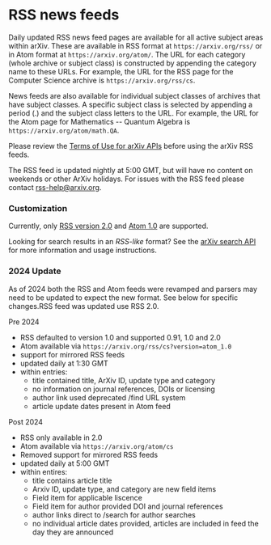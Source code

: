 # RSS news feeds

Daily updated RSS news feed pages are available for all active subject
areas within arXiv. These are available in RSS format at `https://arxiv.org/rss/` or in Atom format at `https://arxiv.org/atom/`. The URL for each category (whole archive or subject
class) is constructed by appending the category name to
these URLs. For example, the URL for the RSS page for the
Computer Science archive is `https://arxiv.org/rss/cs`.

News feeds are also available for individual subject classes of archives
that have subject classes. A specific subject class is selected by
appending a period (.) and the subject class letters to the URL. For
example, the URL for the Atom page for Mathematics -- Quantum Algebra is
`https://arxiv.org/atom/math.QA`.

Please review the [Terms of Use for arXiv APIs](api/tou.md) before using the
arXiv RSS feeds.

The RSS feed is updated nightly at 5:00 GMT, but will have no content on weekends or other ArXiv holidays. For issues with the RSS feed please contact rss-help@arxiv.org.

### Customization
Currently, only [RSS version 2.0](https://www.rssboard.org/rss-2-0) and [Atom 1.0](https://www.rfc-editor.org/rfc/rfc4287) are supported. 

Looking for search results in an *RSS-like* format? See the [arXiv search
API](api/index.md) for more information and usage instructions.

### 2024 Update
As of 2024 both the RSS and Atom feeds were revamped and parsers may need to be updated to expect the new format. See below for specific changes.RSS feed was updated use RSS 2.0.

Pre 2024
* RSS defaulted to version 1.0 and supported 0.91, 1.0 and 2.0
* Atom available via `https://arxiv.org/rss/cs?version=atom_1.0`
* support for mirrored RSS feeds
* updated daily at 1:30 GMT
* within entries:
  * title contained title, ArXiv ID, update type and category
  * no information on journal references, DOIs or licensing
  * author link used deprecated /find URL system
  * article update dates present in Atom feed

Post 2024
* RSS only available in 2.0
* Atom available via `https://arxiv.org/atom/cs`
* Removed support for mirrored RSS feeds
* updated daily at 5:00 GMT
* within entires:
  * title contains article title
  * Arxiv ID, update type, and category are new field items
  * Field item for applicable liscence
  * Field item for author provided DOI and journal references
  * author links direct to /search for author searches
  * no individual article dates provided, articles are included in feed the day they are announced


